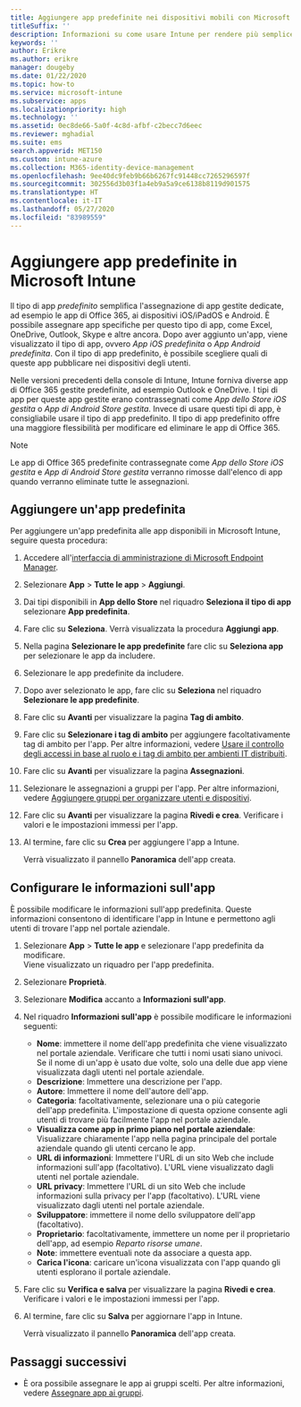 ```yaml
---
title: Aggiungere app predefinite nei dispositivi mobili con Microsoft Intune
titleSuffix: ''
description: Informazioni su come usare Intune per rendere più semplice l'installazione di app predefinite nei dispositivi mobili.
keywords: ''
author: Erikre
ms.author: erikre
manager: dougeby
ms.date: 01/22/2020
ms.topic: how-to
ms.service: microsoft-intune
ms.subservice: apps
ms.localizationpriority: high
ms.technology: ''
ms.assetid: 0ec8de66-5a0f-4c8d-afbf-c2becc7d6eec
ms.reviewer: mghadial
ms.suite: ems
search.appverid: MET150
ms.custom: intune-azure
ms.collection: M365-identity-device-management
ms.openlocfilehash: 9ee40dc9feb9b66b6267fc91448cc7265296597f
ms.sourcegitcommit: 302556d3b03f1a4eb9a5a9ce6138b8119d901575
ms.translationtype: HT
ms.contentlocale: it-IT
ms.lasthandoff: 05/27/2020
ms.locfileid: "83989559"
---
```

# <a name="add-built-in-apps-to-microsoft-intune"></a>Aggiungere app predefinite in Microsoft Intune

Il tipo di app *predefinito* semplifica l'assegnazione di app gestite dedicate, ad esempio le app di Office 365, ai dispositivi iOS/iPadOS e Android. È possibile assegnare app specifiche per questo tipo di app, come Excel, OneDrive, Outlook, Skype e altre ancora. Dopo aver aggiunto un'app, viene visualizzato il tipo di app, ovvero *App iOS predefinita* o *App Android predefinita*. Con il tipo di app predefinito, è possibile scegliere quali di queste app pubblicare nei dispositivi degli utenti.

Nelle versioni precedenti della console di Intune, Intune forniva diverse app di Office 365 gestite predefinite, ad esempio Outlook e OneDrive. I tipi di app per queste app gestite erano contrassegnati come *App dello Store iOS gestita* o *App di Android Store gestita*. Invece di usare questi tipi di app, è consigliabile usare il tipo di app predefinito. Il tipo di app predefinito offre una maggiore flessibilità per modificare ed eliminare le app di Office 365.

>[!NOTE]
>Le app di Office 365 predefinite contrassegnate come *App dello Store iOS gestita* e *App di Android Store gestita* verranno rimosse dall'elenco di app quando verranno eliminate tutte le assegnazioni.

## <a name="add-a-built-in-app"></a>Aggiungere un'app predefinita

Per aggiungere un'app predefinita alle app disponibili in Microsoft Intune, seguire questa procedura:
1. Accedere all'[interfaccia di amministrazione di Microsoft Endpoint Manager](https://go.microsoft.com/fwlink/?linkid=2109431).
2. Selezionare **App** > **Tutte le app** > **Aggiungi**.
3. Dai tipi disponibili in **App dello Store** nel riquadro **Seleziona il tipo di app** selezionare **App predefinita**.
4. Fare clic su **Seleziona**. Verrà visualizzata la procedura **Aggiungi app**.
5. Nella pagina **Selezionare le app predefinite** fare clic su **Seleziona app** per selezionare le app da includere.
6. Selezionare le app predefinite da includere. 
7. Dopo aver selezionato le app, fare clic su **Seleziona** nel riquadro **Selezionare le app predefinite**.
8. Fare clic su **Avanti** per visualizzare la pagina **Tag di ambito**.
9. Fare clic su **Selezionare i tag di ambito** per aggiungere facoltativamente tag di ambito per l'app. Per altre informazioni, vedere [Usare il controllo degli accessi in base al ruolo e i tag di ambito per ambienti IT distribuiti](../fundamentals/scope-tags.md).
10. Fare clic su **Avanti** per visualizzare la pagina **Assegnazioni**.
11. Selezionare le assegnazioni a gruppi per l'app. Per altre informazioni, vedere [Aggiungere gruppi per organizzare utenti e dispositivi](../fundamentals/groups-add.md). 
12. Fare clic su **Avanti** per visualizzare la pagina **Rivedi e crea**. Verificare i valori e le impostazioni immessi per l'app.
13. Al termine, fare clic su **Crea** per aggiungere l'app a Intune.

    Verrà visualizzato il pannello **Panoramica** dell'app creata.

## <a name="configure-app-information"></a>Configurare le informazioni sull'app

È possibile modificare le informazioni sull'app predefinita. Queste informazioni consentono di identificare l'app in Intune e permettono agli utenti di trovare l'app nel portale aziendale.
1. Selezionare **App** > **Tutte le app** e selezionare l'app predefinita da modificare.  
   Viene visualizzato un riquadro per l'app predefinita.
2. Selezionare **Proprietà**.
3. Selezionare **Modifica** accanto a **Informazioni sull'app**.
4. Nel riquadro **Informazioni sull'app** è possibile modificare le informazioni seguenti:
    - **Nome**: immettere il nome dell'app predefinita che viene visualizzato nel portale aziendale. Verificare che tutti i nomi usati siano univoci. Se il nome di un'app è usato due volte, solo una delle due app viene visualizzata dagli utenti nel portale aziendale.
    - **Descrizione**: Immettere una descrizione per l'app. 
    - **Autore**: Immettere il nome dell'autore dell'app.
    - **Categoria**: facoltativamente, selezionare una o più categorie dell'app predefinita. L'impostazione di questa opzione consente agli utenti di trovare più facilmente l'app nel portale aziendale.
    - **Visualizza come app in primo piano nel portale aziendale**: Visualizzare chiaramente l'app nella pagina principale del portale aziendale quando gli utenti cercano le app.
    - **URL di informazioni**: Immettere l'URL di un sito Web che include informazioni sull'app (facoltativo). L'URL viene visualizzato dagli utenti nel portale aziendale.
    - **URL privacy**: Immettere l'URL di un sito Web che include informazioni sulla privacy per l'app (facoltativo). L'URL viene visualizzato dagli utenti nel portale aziendale.
    - **Sviluppatore**: immettere il nome dello sviluppatore dell'app (facoltativo).
    - **Proprietario**: facoltativamente, immettere un nome per il proprietario dell'app, ad esempio *Reparto risorse umane*.
    - **Note**: immettere eventuali note da associare a questa app.
    - **Carica l'icona**: caricare un'icona visualizzata con l'app quando gli utenti esplorano il portale aziendale.
5. Fare clic su **Verifica e salva** per visualizzare la pagina **Rivedi e crea**. Verificare i valori e le impostazioni immessi per l'app.
13. Al termine, fare clic su **Salva** per aggiornare l'app in Intune.

    Verrà visualizzato il pannello **Panoramica** dell'app creata.

## <a name="next-steps"></a>Passaggi successivi

- È ora possibile assegnare le app ai gruppi scelti. Per altre informazioni, vedere [Assegnare app ai gruppi](apps-deploy.md).
